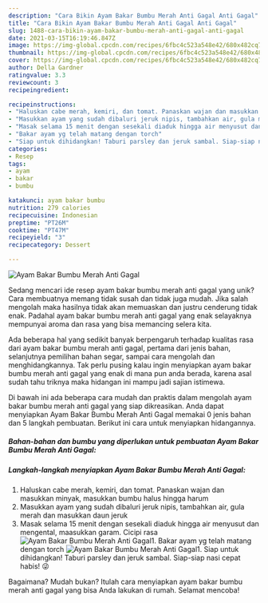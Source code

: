 ```yaml
---
description: "Cara Bikin Ayam Bakar Bumbu Merah Anti Gagal Anti Gagal"
title: "Cara Bikin Ayam Bakar Bumbu Merah Anti Gagal Anti Gagal"
slug: 1488-cara-bikin-ayam-bakar-bumbu-merah-anti-gagal-anti-gagal
date: 2021-03-15T16:19:46.847Z
image: https://img-global.cpcdn.com/recipes/6fbc4c523a548e42/680x482cq70/ayam-bakar-bumbu-merah-anti-gagal-foto-resep-utama.jpg
thumbnail: https://img-global.cpcdn.com/recipes/6fbc4c523a548e42/680x482cq70/ayam-bakar-bumbu-merah-anti-gagal-foto-resep-utama.jpg
cover: https://img-global.cpcdn.com/recipes/6fbc4c523a548e42/680x482cq70/ayam-bakar-bumbu-merah-anti-gagal-foto-resep-utama.jpg
author: Della Gardner
ratingvalue: 3.3
reviewcount: 3
recipeingredient:

recipeinstructions:
- "Haluskan cabe merah, kemiri, dan tomat. Panaskan wajan dan masukkan minyak, masukkan bumbu halus hingga harum"
- "Masukkan ayam yang sudah dibaluri jeruk nipis, tambahkan air, gula merah dan masukkan daun jeruk"
- "Masak selama 15 menit dengan sesekali diaduk hingga air menyusut dan mengental, maasukkan garam. Cicipi rasa"
- "Bakar ayam yg telah matang dengan torch"
- "Siap untuk dihidangkan! Taburi parsley dan jeruk sambal. Siap-siap nasi cepat habis! 😜"
categories:
- Resep
tags:
- ayam
- bakar
- bumbu

katakunci: ayam bakar bumbu 
nutrition: 279 calories
recipecuisine: Indonesian
preptime: "PT26M"
cooktime: "PT47M"
recipeyield: "3"
recipecategory: Dessert

---
```



![Ayam Bakar Bumbu Merah Anti Gagal](https://img-global.cpcdn.com/recipes/6fbc4c523a548e42/680x482cq70/ayam-bakar-bumbu-merah-anti-gagal-foto-resep-utama.jpg)

Sedang mencari ide resep ayam bakar bumbu merah anti gagal yang unik? Cara membuatnya memang tidak susah dan tidak juga mudah. Jika salah mengolah maka hasilnya tidak akan memuaskan dan justru cenderung tidak enak. Padahal ayam bakar bumbu merah anti gagal yang enak selayaknya mempunyai aroma dan rasa yang bisa memancing selera kita.

Ada beberapa hal yang sedikit banyak berpengaruh terhadap kualitas rasa dari ayam bakar bumbu merah anti gagal, pertama dari jenis bahan, selanjutnya pemilihan bahan segar, sampai cara mengolah dan menghidangkannya. Tak perlu pusing kalau ingin menyiapkan ayam bakar bumbu merah anti gagal yang enak di mana pun anda berada, karena asal sudah tahu triknya maka hidangan ini mampu jadi sajian istimewa.




Di bawah ini ada beberapa cara mudah dan praktis dalam mengolah ayam bakar bumbu merah anti gagal yang siap dikreasikan. Anda dapat menyiapkan Ayam Bakar Bumbu Merah Anti Gagal memakai 0 jenis bahan dan 5 langkah pembuatan. Berikut ini cara untuk menyiapkan hidangannya.

<!--inarticleads1-->

##### Bahan-bahan dan bumbu yang diperlukan untuk pembuatan Ayam Bakar Bumbu Merah Anti Gagal:





<!--inarticleads2-->

##### Langkah-langkah menyiapkan Ayam Bakar Bumbu Merah Anti Gagal:

1. Haluskan cabe merah, kemiri, dan tomat. Panaskan wajan dan masukkan minyak, masukkan bumbu halus hingga harum
1. Masukkan ayam yang sudah dibaluri jeruk nipis, tambahkan air, gula merah dan masukkan daun jeruk
1. Masak selama 15 menit dengan sesekali diaduk hingga air menyusut dan mengental, maasukkan garam. Cicipi rasa
<img src="//assets-global.cpcdn.com/assets/icons/button_play-2c75c40dde080a61004c1f40b05d8f140eaff45d7e9e6481dc71c63d2e7c4909.png" alt="Ayam Bakar Bumbu Merah Anti Gagal">1. Bakar ayam yg telah matang dengan torch
<img src="//assets-global.cpcdn.com/assets/icons/button_play-2c75c40dde080a61004c1f40b05d8f140eaff45d7e9e6481dc71c63d2e7c4909.png" alt="Ayam Bakar Bumbu Merah Anti Gagal">1. Siap untuk dihidangkan! Taburi parsley dan jeruk sambal. Siap-siap nasi cepat habis! 😜




Bagaimana? Mudah bukan? Itulah cara menyiapkan ayam bakar bumbu merah anti gagal yang bisa Anda lakukan di rumah. Selamat mencoba!
